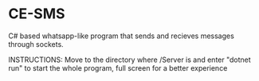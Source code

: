 # CE-SMS
C# based whatsapp-like program that sends and recieves messages through sockets.


INSTRUCTIONS:
Move to the directory where /Server is and enter "dotnet run" to start the whole program, full screen for a better experience
